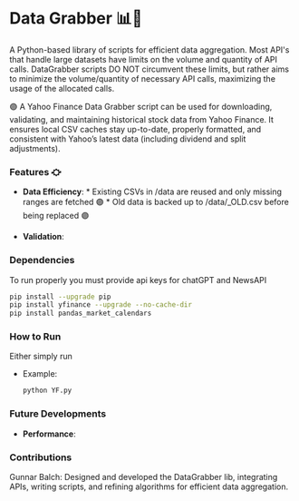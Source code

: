 # Data Grabber 📊🤛
A Python-based library of scripts for efficient data aggregation. Most API's that handle large datasets have limits on the volume and quantity of API calls. DataGrabber scripts DO NOT circumvent these limits, but rather aims to minimize the volume/quantity of necessary API calls, maximizing the usage of the allocated calls. 

🟣 A Yahoo Finance Data Grabber script can be used for downloading, validating, and maintaining historical stock data from Yahoo Finance. It ensures local CSV caches stay up-to-date, properly formatted, and consistent with Yahoo’s latest data (including dividend and split adjustments).

### Features ⛮
+ **Data Efficiency**:
        * Existing CSVs in /data are reused and only missing ranges are fetched 🟣
        * Old data is backed up to /data/<symbol>_OLD.csv before being replaced 🟣
- **Validation**:
        
           
### Dependencies
To run properly you must provide api keys for chatGPT and NewsAPI
```bash
pip install --upgrade pip
pip install yfinance --upgrade --no-cache-dir
pip install pandas_market_calendars

```
### How to Run
Either simply run 
- Example:
  ```bash
  python YF.py
  ```

### Future Developments
- **Performance**: 

### Contributions
Gunnar Balch: Designed and developed the DataGrabber lib, integrating APIs, writing scripts, and refining algorithms for efficient data aggregation.



